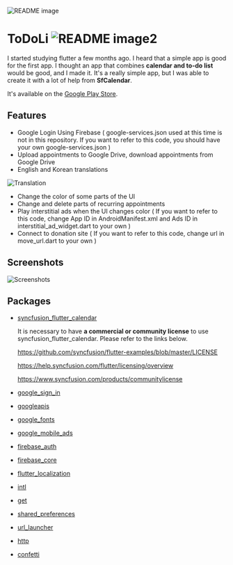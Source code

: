 ![README image](https://github.com/YiJeongseop/ToDoLi/assets/112690335/4b21ea38-b499-420e-8a44-ff518604f21d)
# ToDoLi ![README image2](https://github.com/YiJeongseop/ToDoLi/assets/112690335/29c62c59-f4f6-4dc2-a7b2-0ea721df60e1)
I started studying flutter a few months ago. I heard that a simple app is good for the first app.
I thought an app that combines __calendar and to-do list__ would be good, and I made it. 
It's a really simple app, but I was able to create it with a lot of help from __SfCalendar__.

It's available on the [Google Play Store](https://play.google.com/store/apps/details?id=com.sanashi.todoli).

## Features
* Google Login Using Firebase ( google-services.json used at this time is not in this repository. If you want to refer to this code, you should have your own google-services.json )
* Upload appointments to Google Drive, download appointments from Google Drive
* English and Korean translations 

![Translation](https://github.com/YiJeongseop/ToDoLi/assets/112690335/9b0a98db-f916-4639-a279-c72933c1777c)
* Change the color of some parts of the UI
* Change and delete parts of recurring appointments
* Play interstitial ads when the UI changes color ( If you want to refer to this code, change App ID in AndroidManifest.xml and Ads ID in interstitial_ad_widget.dart to your own )
* Connect to donation site ( If you want to refer to this code, change url in move_url.dart to your own )

## Screenshots
![Screenshots](https://github.com/YiJeongseop/ToDoLi/assets/112690335/4ee4c1e1-a6c9-4220-b5b9-49f5b2e2b835)

## Packages
* [syncfusion_flutter_calendar](https://pub.dev/packages/syncfusion_flutter_calendar)

  It is necessary to have __a commercial or community license__ to use syncfusion_flutter_calendar. Please refer to the links below.
  
  https://github.com/syncfusion/flutter-examples/blob/master/LICENSE
  
  ​https://help.syncfusion.com/flutter/licensing/overview
  
  https://www.syncfusion.com/products/communitylicense
  
* [google_sign_in](https://pub.dev/packages/google_sign_in)
* [googleapis](https://pub.dev/packages/googleapis)
* [google_fonts](https://pub.dev/packages/google_fonts)
* [google_mobile_ads](https://pub.dev/packages/google_mobile_ads)
* [firebase_auth](https://pub.dev/packages/firebase_auth)
* [firebase_core](https://pub.dev/packages/firebase_core)
* [flutter_localization](https://pub.dev/packages/flutter_localization)
* [intl](https://pub.dev/packages/intl)
* [get](https://pub.dev/packages/get)
* [shared_preferences](https://pub.dev/packages/shared_preferences)
* [url_launcher](https://pub.dev/packages/url_launcher)
* [http](https://pub.dev/packages/http)
* [confetti](https://pub.dev/packages/confetti)
